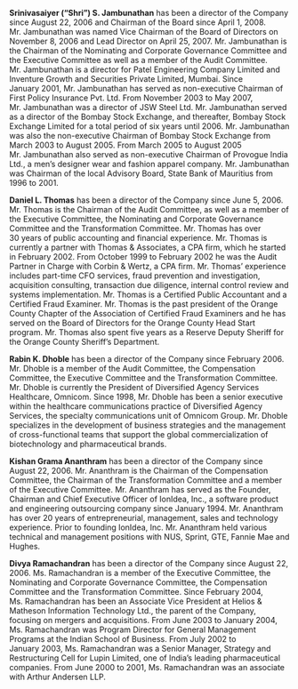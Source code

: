 **Srinivasaiyer (“Shri”) S. Jambunathan** has been a director of the
Company since August 22, 2006 and Chairman of the Board since April 1,
2008. Mr. Jambunathan was named Vice Chairman of the Board of Directors
on November 8, 2006 and Lead Director on April 25, 2007. Mr. Jambunathan
is the Chairman of the Nominating and Corporate Governance Committee and
the Executive Committee as well as a member of the Audit Committee.
Mr. Jambunathan is a director for Patel Engineering Company Limited and
Inventure Growth and Securities Private Limited, Mumbai. Since
January 2001, Mr. Jambunathan has served as non-executive Chairman of
First Policy Insurance Pvt. Ltd. From November 2003 to May 2007,
Mr. Jambunathan was a director of JSW Steel Ltd. Mr. Jambunathan served
as a director of the Bombay Stock Exchange, and thereafter, Bombay Stock
Exchange Limited for a total period of six years until 2006.
Mr. Jambunathan was also the non-executive Chairman of Bombay Stock
Exchange from March 2003 to August 2005. From March 2005 to August 2005
Mr. Jambunathan also served as non-executive Chairman of Provogue India
Ltd., a men’s designer wear and fashion apparel company. Mr. Jambunathan
was Chairman of the local Advisory Board, State Bank of Mauritius from
1996 to 2001.

**Daniel L. Thomas** has been a director of the Company since June 5,
2006. Mr. Thomas is the Chairman of the Audit Committee, as well as a
member of the Executive Committee, the Nominating and Corporate
Governance Committee and the Transformation Committee. Mr. Thomas has
over 30 years of public accounting and financial experience. Mr. Thomas
is currently a partner with Thomas & Associates, a CPA firm, which he
started in February 2002. From October 1999 to February 2002 he was the
Audit Partner in Charge with Corbin & Wertz, a CPA firm. Mr. Thomas’
experience includes part-time CFO services, fraud prevention and
investigation, acquisition consulting, transaction due diligence,
internal control review and systems implementation. Mr. Thomas is a
Certified Public Accountant and a Certified Fraud Examiner. Mr. Thomas
is the past president of the Orange County Chapter of the Association of
Certified Fraud Examiners and he has served on the Board of Directors
for the Orange County Head Start program. Mr. Thomas also spent five
years as a Reserve Deputy Sheriff for the Orange County Sheriff’s
Department.

**Rabin K. Dhoble** has been a director of the Company since
February 2006. Mr. Dhoble is a member of the Audit Committee, the
Compensation Committee, the Executive Committee and the Transformation
Committee. Mr. Dhoble is currently the President of Diversified Agency
Services Healthcare, Omnicom. Since 1998, Mr. Dhoble has been a senior
executive within the healthcare communications practice of Diversified
Agency Services, the specialty communications unit of Omnicom Group.
Mr. Dhoble specializes in the development of business strategies and the
management of cross-functional teams that support the global
commercialization of biotechnology and pharmaceutical brands.

**Kishan Grama Ananthram** has been a director of the Company since
August 22, 2006. Mr. Ananthram is the Chairman of the Compensation
Committee, the Chairman of the Transformation Committee and a member of
the Executive Committee. Mr. Ananthram has served as the Founder,
Chairman and Chief Executive Officer of IonIdea, Inc., a software
product and engineering outsourcing company since January 1994.
Mr. Ananthram has over 20 years of entrepreneurial, management, sales
and technology experience. Prior to founding IonIdea, Inc. Mr. Ananthram
held various technical and management positions with NUS, Sprint, GTE,
Fannie Mae and Hughes.

**Divya Ramachandran** has been a director of the Company since
August 22, 2006. Ms. Ramachandran is a member of the Executive
Committee, the Nominating and Corporate Governance Committee, the
Compensation Committee and the Transformation Committee. Since
February 2004, Ms. Ramachandran has been an Associate Vice President at
Helios & Matheson Information Technology Ltd., the parent of the
Company, focusing on mergers and acquisitions. From June 2003 to
January 2004, Ms. Ramachandran was Program Director for General
Management Programs at the Indian School of Business. From July 2002 to
January 2003, Ms. Ramachandran was a Senior Manager, Strategy and
Restructuring Cell for Lupin Limited, one of India’s leading
pharmaceutical companies. From June 2000 to 2001, Ms. Ramachandran was
an associate with Arthur Andersen LLP.
